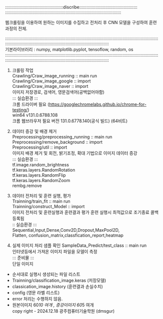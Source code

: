 :::::::::::::::::::::::::::::::::::::::::::::::discribe:::::::::::::::::::::::::::::::::::::::::::::::  ::::::::::::::::::::::::::::::::::::::::::::::::::::::::::::::::::::::::::::::::::::::::::::::

웹크롤링을 이용하여 원하는 이미지를 수집하고 전처리 후 CNN 모델을 구성하여 훈련과정의 전체. 

::::::::::::::::::::::::::::::::::::::::::::::::::::::::::::::::::::::::::::::::::::::::::::::::::::::::::::::::::::::::::::::::::::::::::::::::::::::::::::::::::::::::::::::::::::::::::::::::::::::::::::::::  
기본라이브러리 : numpy, matplotlib.pyplot, tensoflow, random, os
::::::::::::::::::::::::::::::::::::::::::::::::::::::::::::::::::::::::::::::::::::::::::::::::::::::::::::::::::::::::::::::::::::::::::::::::::::::::::::::::::::::::::::::::::::::::::::::::::::::::::::::::
1. 크롤링 작업    
 Crawling/Craw_image_running :: main run    
 Crawling/Craw_image_google :: import   
 Crawling/Craw_image_naver :: import       
    이미지 저장경로, 검색어, 영문검색어(공백없어야함)    
    ::: 실습환경 :::     
    크롬 드라이버 필요
    (https://googlechromelabs.github.io/chrome-for-testing/)  
    win64 v131.0.6788.108  
    크롬 웹브라우저 필요 
      버전 131.0.6778.140(공식 빌드) (64비트)   
    
2. 데이터 증강 및 배경 제거   
 Preprocessing/preprocessing_running :: main run  
 Preprocessing/remove_background :: import  
 Preprocessing/util :: import   
    이미지 배경 제거 및 회전, 밝기조정, 확대 기법으로 이미지 
    데이터 증강   
    ::: 실습환경 :::  
    tf.image.random_brightness  
    tf.keras.layers.RandomRotation  
    tf.keras.layers.RandomFlip  
    tf.keras.layers.RandomZoom  
    rembg.remove   

3. 데이터 전처리 및 훈련 실행, 평가   
 Trainning/train_fit :: main run   
 Trainning/construct_Model :: import   
    이미지 전처리 및 훈련실행과 훈련결과 평가 
    훈련 실행시 최적값으로 조기종료 콜백 등록됨   
    :: 실습환경 :::   
    Sequential,Input,Dense,Conv2D,Dropout,MaxPool2D,  
    Flatten, confusion_matrix,classfication_report,heatmap 

4. 실제 이미지 처리 샘플 확인
 SampleData_Predict/test_class :: main run   
    인터넷등에서 가져온 이미지 파일을 모델이 측정   
    ::: 준비물 :::   
    단일 이미지   
  
* 순서대로 실행시 생성되는 파일 리스트  
* Trainning/classification_image.keras (저장모델)  
* classication_image.history (훈련결과 손실수치)  
* config (영문 라벨 리스트)  
* error 처리는 수행하지 않음.    
* 원본이미지 60*10 여개 , 증강이미지 60*5 여개    
copy right - 2024.12.18 광주컴퓨터기술학원 (dmsgur) 